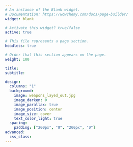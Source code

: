```yaml
---
# An instance of the Blank widget.
# Documentation: https://wowchemy.com/docs/page-builder/
widget: blank

# Activate this widget? true/false
active: true

# This file represents a page section.
headless: true

# Order that this section appears on the page.
weight: 100

title:
subtitle:

design:
  columns: "1"
  background:
    image: weapons_layed_out.jpg
    image_darken: 0
    image_parallax: true
    image_position: center
    image_size: cover
    text_color_light: true
  spacing:
    padding: ["200px", "0", "200px", "0"]
advanced:
  css_class: 
---
```

